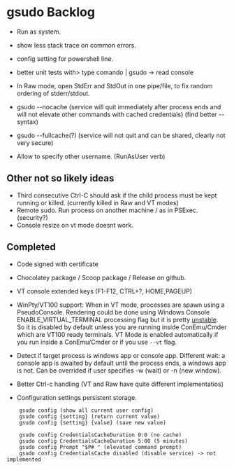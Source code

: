 # gsudo Backlog

- Run as system.
- show less stack trace on common errors.
- config setting for powershell line.

- better unit tests with> type comando | gsudo -> read console

- In Raw mode, open StdErr and StdOut in one pipe/file, to fix random ordering of stderr/stdout.
- gsudo --nocache (service will quit immediately after process ends and will not elevate other commands with cached credentials) (find better --syntax)
- gsudo --fullcache(?) (service will not quit and can be shared, clearly not very secure)
- Allow to specify other username. (RunAsUser verb)

## Other not so likely ideas

- Third consecutive Ctrl-C should ask if the child process must be kept running or killed. (currently killed in Raw and VT modes)
- Remote sudo. Run process on another machine / as in PSExec. (security?)
- Console resize on vt mode doesnt work. 

## Completed

- Code signed with certificate
- Chocolatey package / Scoop package / Release on github.
- VT console extended keys (F1-F12, CTRL+?, HOME,PAGEUP)
- WinPty/VT100 support: When in VT mode, processes are spawn using a PseudoConsole. Rendering could be done using Windows Console ENABLE_VIRTUAL_TERMINAL processing flag but it is pretty [unstable](https://github.com/microsoft/terminal/issues/3765). So it is disabled by default unless you are running inside ConEmu/Cmder which are VT100 ready terminals.
  VT Mode is enabled automatically if you run inside a ConEmu/Cmder or if you use `--vt` flag.

- Detect if target process is windows app or console app. Different wait: a console app is awaited by default until the process ends, a windows app is not. Can be overrided if user specifies -w (wait) or -n (new window). 

- Better Ctrl-c handling (VT and Raw have quite different implementatios)

- Configuration settings persistent storage.

``` console
    gsudo config (show all current user config)
    gsudo config {setting} (return current value)
    gsudo config {setting} {value} (save new value)

    gsudo config CredentialsCacheDuration 0:0 (no cache)
    gsudo config CredentialsCacheDuration 5:00 (5 minutes)
    gsudo config Prompt "$P# " (elevated command prompt)
    gsudo config CredentialsCache disabled (disable service) -> not implemented
```
